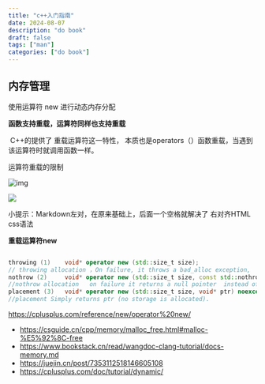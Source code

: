 ```yaml
---
title: "c++入门指南"
date: 2024-08-07
description: "do book"
draft: false
tags: ["man"]
categories: ["do book"]
---
```






## 内存管理



 使用运算符 new 进行动态内存分配



**函数支持重载，运算符同样也支持重载**

​     C++的提供了 重载运算符这一特性，  本质也是operators（）函数重载，当遇到该运算符时就调用函数一样。

 运算符重载的限制

  ![img](https://i-blog.csdnimg.cn/blog_migrate/2d9dc48706af499c293b68a5c79dd0ec.png)



![](https://i-blog.csdnimg.cn/blog_migrate/27306e4e14171e7ee0307589877451e0.png) 



小提示：Markdown左对，在原来基础上，后面一个空格就解决了 右对齐HTML css语法



**重载运算符new**

~~~c++

throwing (1)	void* operator new (std::size_t size); 
// throwing allocation ，On failure, it throws a bad_alloc exception,
nothrow (2)	    void* operator new (std::size_t size, const std::nothrow_t& nothrow_value) noexcept;
//nothrow allocation   on failure it returns a null pointer  instead of throwing an exception
placement (3)	void* operator new (std::size_t size, void* ptr) noexcept;
//placement Simply returns ptr (no storage is allocated).
~~~



https://cplusplus.com/reference/new/operator%20new/



- https://csguide.cn/cpp/memory/malloc_free.html#malloc-%E5%92%8C-free
- https://www.bookstack.cn/read/wangdoc-clang-tutorial/docs-memory.md
- https://juejin.cn/post/7353112518146605108
- https://cplusplus.com/doc/tutorial/dynamic/
